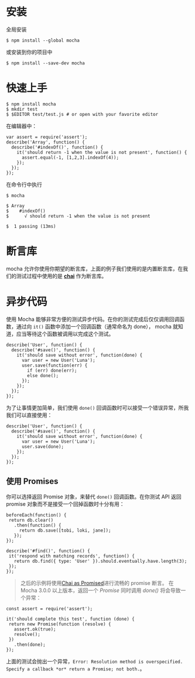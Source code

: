 # 安装
全局安装
```
$ npm install --global mocha
```

或安装到你的项目中
```
$ npm install --save-dev mocha
```

# 快速上手

```
$ npm install mocha
$ mkdir test
$ $EDITOR test/test.js # or open with your favorite editor
```

在编辑器中：

```
var assert = require('assert');
describe('Array', function() {
  describe('#indexOf()', function() {
    it('should return -1 when the value is not present', function() {
      assert.equal(-1, [1,2,3].indexOf(4));
    });
  });
});
```

在命令行中执行
```
$ mocha

$ Array
$    #indexOf()
$      √ should return -1 when the value is not present

$  1 passing (13ms)
```

# 断言库

mocha 允许你使用你期望的断言库，上面的例子我们使用的是内置断言库，在我们的测试过程中使用的是 [**chai**](/karma_plugins_assert.md) 作为断言库。

# 异步代码

使用 Mocha 能够非常方便的测试异步代码。在你的测试完成后仅仅调用回调函数，通过向 ```it()``` 函数中添加一个回调函数（通常命名为 done）， mocha 就知道，应当等待这个函数被调用以完成这个测试。

```
describe('User', function() {
  describe('#save()', function() {
    it('should save without error', function(done) {
      var user = new User('Luna');
      user.save(function(err) {
        if (err) done(err);
        else done();
      });
    });
  });
});
```
为了让事情更加简单，我们使用 ```done()``` 回调函数时可以接受一个错误异常，所我我们可以直接使用：
```
describe('User', function() {
  describe('#save()', function() {
    it('should save without error', function(done) {
      var user = new User('Luna');
      user.save(done);
    });
  });
});
```

## 使用 Promises

 你可以选择返回 Promise 对象，来替代 ```done()``` 回调函数。在你测试 API 返回 promise 对象而不是接受一个回掉函数时十分有用：
 ```
 beforeEach(function() {
  return db.clear()
    .then(function() {
      return db.save([tobi, loki, jane]);
    });
});

describe('#find()', function() {
  it('respond with matching records', function() {
    return db.find({ type: 'User' }).should.eventually.have.length(3);
  });
});
 ```
 > 之后的示例将使用[Chai as Promised](karma_plugins_chai_promise.md)进行流畅的 promise 断言。
 在 Mocha 3.0.0 以上版本，返回一个 *Promise* 同时调用 *done()* 将会导致一个异常：
 
 ```
 const assert = require('assert');

it('should complete this test', function (done) {
  return new Promise(function (resolve) {
    assert.ok(true);
    resolve();
  })
    .then(done);
});
 ```
 上面的测试会抛出一个异常，```Error: Resolution method is overspecified. Specify a callback *or* return a Promise; not both.```。